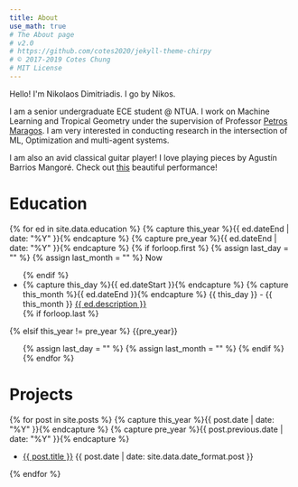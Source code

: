 ```yaml
---
title: About
use_math: true
# The About page
# v2.0
# https://github.com/cotes2020/jekyll-theme-chirpy
# © 2017-2019 Cotes Chung
# MIT License
---
```




Hello! I'm Nikolaos Dimitriadis. I go by Nikos.

I am a senior undergraduate ECE student @ NTUA. I work on Machine Learning and Tropical Geometry under the supervision of Professor [Petros Maragos](https://https://robotics.ntua.gr/members/maragos/). I am very interested in conducting research in the intersection of ML, Optimization and multi-agent systems.

I am also an avid classical guitar player! I love playing pieces by Agustín Barrios Mangoré. Check out [this](https://www.youtube.com/watch?v=JEIqk8KPyDY) beautiful performance!

# Education
<div id="archives" class="pl-xl-4">
{% for ed in site.data.education %}
  {% capture this_year %}{{ ed.dateEnd | date: "%Y" }}{% endcapture %}
  {% capture pre_year %}{{ ed.dateEnd | date: "%Y" }}{% endcapture %}
  {% if forloop.first %}
    {% assign last_day = "" %}
    {% assign last_month = "" %}
  <span class="lead">Now</span>
  <ul class="list-unstyled">
  {% endif %}
    <li>
      <div>
        {% capture this_day %}{{ ed.dateStart }}{% endcapture %}
        {% capture this_month %}{{ ed.dateEnd }}{% endcapture %}
        <!-- <span class="date day">{{ this_day }}</span> -->
        <span class="date day small text-muted">{{ this_day }} - {{ this_month }}</span>
        <!-- <span class="date month small text-muted">{{ this_month }}</span> -->
        <a href="{{ site.baseurl }}{{ ed.url }}">{{ ed.description }}</a>
      </div>
    </li>
  {% if forloop.last %}
  </ul>
  {% elsif this_year != pre_year %}
  </ul>
  <span class="lead">{{pre_year}}</span>
  <ul class="list-unstyled">
    {% assign last_day = "" %}
    {% assign last_month = "" %}
  {% endif %}
{% endfor %}
</div>


# Projects

<div id="projects" class="pl-xl-2">
{% for post in site.posts %}
  {% capture this_year %}{{ post.date | date: "%Y" }}{% endcapture %}
  {% capture pre_year %}{{ post.previous.date | date: "%Y" }}{% endcapture %}
  <!-- <span class="lead">{{this_year}}</span> -->
  <!-- <ul class="list-unstyled">
    <li>
      <div>
        {% capture this_day %}{{ post.date | date: "%d" }}{% endcapture %}
        {% capture this_month %}{{ post.date | date: "%b" }}{% endcapture %}
        <span class="date day">{{ this_day }}</span>
        <span class="date month small text-muted">{{ this_month }}</span>
        <a href="{{ site.baseurl }}{{ post.url }}">{{ post.title }}</a>
      </div>
    </li>
  </ul> -->
  <ul class="post-content pl-0">
    <li class="d-flex justify-content-between pl-md-3 pr-md-3">
      <a href="{{ post.url | absolute_url }}">{{ post.title }}</a>
      <span class="dash flex-grow-1"></span>
      <span class="text-muted small">{{ post.date | date: site.data.date_format.post }}</span>
    </li>
  </ul>
{% endfor %}
</div>
